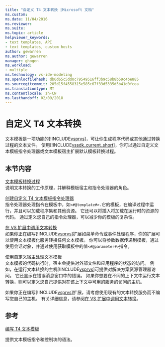 ```yaml
---
title: "自定义 T4 文本转换 |Microsoft 文档"
ms.custom: 
ms.date: 11/04/2016
ms.reviewer: 
ms.suite: 
ms.topic: article
helpviewer_keywords:
- text templates, API
- text templates, custom hosts
author: gewarren
ms.author: gewarren
manager: ghogen
ms.workload:
- multiple
ms.technology: vs-ide-modeling
ms.openlocfilehash: db6d65c5dd0c79549516ff3b9c58b8b59c4be885
ms.sourcegitcommit: 205d15f4558315e585c67f33d5335d5b41d0fcea
ms.translationtype: MT
ms.contentlocale: zh-CN
ms.lasthandoff: 02/09/2018
---
```

# <a name="customizing-t4-text-transformation"></a>自定义 T4 文本转换
文本模板是一项功能的[!INCLUDE[vsprvs](../code-quality/includes/vsprvs_md.md)]，可让你生成程序代码或其他通过转换过程的文本文件。 使用[!INCLUDE[vssdk_current_short](../modeling/includes/vssdk_current_short_md.md)]，你可以通过自定义文本模板指令处理器或文本模板宿主扩展默认模板转换过程。  
  
## <a name="in-this-section"></a>本节内容  
 [文本模板转换过程](../modeling/the-text-template-transformation-process.md)  
 说明文本转换的工作原理，并解释模板宿主和指令处理器的角色。  
  
 [创建自定义 T4 文本模板指令处理器](../modeling/creating-custom-t4-text-template-directive-processors.md)  
 指令处理器处理指令在模板中，如`<#@template#>.`它的模板，在编译过程中运行，并且可以加载程序集和其他资源。 它还可以将插入将加载在运行时的资源的代码。 通过定义您自己的指令处理器，可以减少你的模板的复杂性。  
  
 [在 VS 扩展中调用文本转换](../modeling/invoking-text-transformation-in-a-vs-extension.md)  
 如果你正在编写[!INCLUDE[vsprvs](../code-quality/includes/vsprvs_md.md)]扩展如菜单命令或事件处理程序，你的扩展可以使用文本模板化服务转换任何文本模板。 你可以将参数数据传递到模板，通过使用会话对象，并通过使用获取模板中的值`<#@parameter#>`指令。  
  
 [使用自定义宿主处理文本模板](../modeling/processing-text-templates-by-using-a-custom-host.md)  
 文本模板的代码执行时，宿主会提供对外部文件和应用程序的状态的访问。 例如，在运行文本转换的主机[!INCLUDE[vsprvs](../code-quality/includes/vsprvs_md.md)]可提供对解决方案资源管理器访问。 它还显示在错误消息窗口中的错误。 如果你想要在不同的上下文中运行文本转换，则可以定义您自己提供对在该上下文中可用的服务的访问的主机。  
  
 如果你正在编写[!INCLUDE[vsprvs](../code-quality/includes/vsprvs_md.md)]扩展，请考虑使用现有的文本转换服务而不编写您自己的主机。 有关详细信息，请参阅[在 VS 扩展中调用文本转换](../modeling/invoking-text-transformation-in-a-vs-extension.md)。  
  
## <a name="reference"></a>参考  
 [编写 T4 文本模板](../modeling/writing-a-t4-text-template.md)  
  
 提供文本模板指令和控制块的语法。